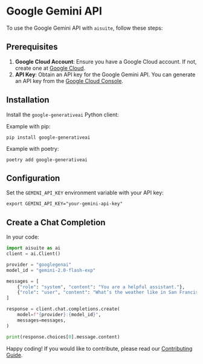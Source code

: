 # Google Gemini API

To use the Google Gemini API with `aisuite`, follow these steps:

## Prerequisites

1. **Google Cloud Account**: Ensure you have a Google Cloud account. If not, create one at [Google Cloud](https://cloud.google.com/).
2. **API Key**: Obtain an API key for the Google Gemini API. You can generate an API key from the [Google Cloud Console](https://console.cloud.google.com/).

## Installation

Install the `google-generativeai` Python client:

Example with pip:
```shell
pip install google-generativeai
```

Example with poetry:
```shell
poetry add google-generativeai
```

## Configuration

Set the `GEMINI_API_KEY` environment variable with your API key:

```shell
export GEMINI_API_KEY="your-gemini-api-key"
```

## Create a Chat Completion

In your code:
```python
import aisuite as ai
client = ai.Client()

provider = "googlegenai"
model_id = "gemini-2.0-flash-exp"

messages = [
    {"role": "system", "content": "You are a helpful assistant."},
    {"role": "user", "content": "What’s the weather like in San Francisco?"},
]

response = client.chat.completions.create(
    model=f"{provider}:{model_id}",
    messages=messages,
)

print(response.choices[0].message.content)
```

Happy coding! If you would like to contribute, please read our [Contributing Guide](../CONTRIBUTING.md).
